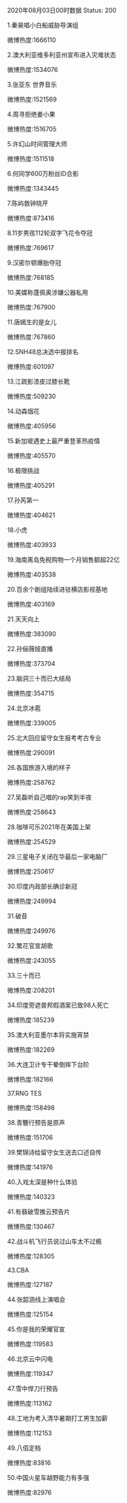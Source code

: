 2020年08月03日00时数据
Status: 200

1.秦昊唱小白船威胁导演组

微博热度:1666110

2.澳大利亚维多利亚州宣布进入灾难状态

微博热度:1534076

3.张亚东 世界音乐

微博热度:1521569

4.周寻拒绝姜小果

微博热度:1516705

5.许幻山时间管理大师

微博热度:1511518

6.何同学600万粉丝ID合影

微博热度:1343445

7.陈屿救钟晓芹

微博热度:873416

8.11岁男孩112轮双字飞花令夺冠

微博热度:769617

9.汉密尔顿爆胎夺冠

微博热度:768185

10.美媒称蓬佩奥涉嫌公器私用

微博热度:767900

11.唐嫣生的是女儿

微博热度:767860

12.SNH48总决选中报排名

微博热度:601097

13.江疏影漆皮过膝长靴

微博热度:509230

14.动森烟花

微博热度:405956

15.新加坡遇史上最严重登革热疫情

微博热度:405570

16.极限挑战

微博热度:405291

17.孙芮第一

微博热度:404621

18.小虎

微博热度:403933

19.海南离岛免税购物一个月销售额超22亿

微博热度:403538

20.百余个剧组陆续进驻横店影视基地

微博热度:403169

21.天天向上

微博热度:383090

22.孙俪薇娅直播

微博热度:373704

23.脑洞三十而已大结局

微博热度:354715

24.北京冰雹

微博热度:339005

25.北大回应留守女生报考考古专业

微博热度:290091

26.各国旅游入境的样子

微博热度:258762

27.吴磊听自己唱的rap笑到半夜

微博热度:258643

28.咖啡可乐2021年在美国上架

微博热度:254529

29.三星电子关闭在华最后一家电脑厂

微博热度:250617

30.印度内政部长确诊新冠

微博热度:249994

31.破音

微博热度:249976

32.繁花官宣胡歌

微博热度:243055

33.三十而已

微博热度:208201

34.印度旁遮普邦假酒案已致98人死亡

微博热度:185239

35.澳大利亚墨尔本将实施宵禁

微博热度:182269

36.大连卫计专干晕倒摔下台阶

微博热度:182166

37.RNG TES

微博热度:158498

38.青簪行预告是原声

微博热度:151706

39.樊锦诗给留守女生送去口述自传

微博热度:141976

40.入戏太深是种什么体验

微博热度:140323

41.有翡破雪推云预告片

微博热度:130467

42.战斗机飞行员说过山车太不过瘾

微博热度:128305

43.CBA

微博热度:127187

44.张韶涵线上演唱会

微博热度:125154

45.你是我的荣耀官宣

微博热度:119583

46.北京云中闪电

微博热度:119347

47.雪中悍刀行预告

微博热度:113162

48.工地为考入清华暑期打工男生加薪

微博热度:112153

49.八佰定档

微博热度:83816

50.中国火星车越野能力有多强

微博热度:82976

